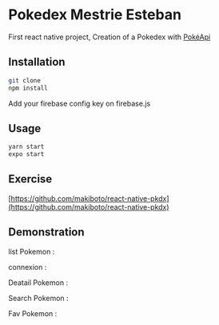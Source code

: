 # Pokedex Mestrie Esteban

First react native project,
Creation of a Pokedex with [PokéApi](https://pokeapi.co/)

## Installation

```bash
git clone
npm install
```
Add your firebase config key on firebase.js

## Usage
```bash
yarn start
expo start
```

## Exercise
[https://github.com/makiboto/react-native-pkdx](https://github.com/makiboto/react-native-pkdx)

## Demonstration
list Pokemon :  

[](list_pokemon.gif)
connexion :  

[](connexion_pokemon.gif)
Deatail Pokemon :  

[](detail_pokemon.gif)
Search Pokemon :  

[](search_pokemon.gif)
Fav Pokemon :  

[](favori_pokemon.gif)

